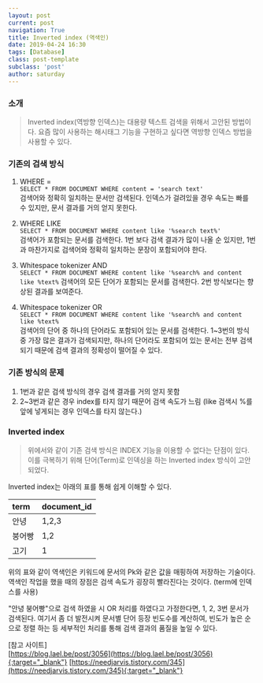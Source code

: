 ```yaml
---
layout: post
current: post
navigation: True
title: Inverted index (역색인)
date: 2019-04-24 16:30
tags: [Database]
class: post-template
subclass: 'post'
author: saturday
---
```


### 소개
> Inverted index(역방향 인덱스)는 대용량 텍스트 검색을 위해서 고안된 방법이다.
요즘 많이 사용하는 해시태그 기능을 구현하고 싶다면 역방향 인덱스 방법을 사용할 수 있다.

### 기존의 검색 방식
1. WHERE =   
```SELECT * FROM DOCUMENT WHERE content = 'search text'```   
검색어와 정확히 일치하는 문서만 검색된다.
인덱스가 걸려있을 경우 속도는 빠를 수 있지만, 문서 결과를 거의 얻지 못한다.

2. WHERE LIKE   
```SELECT * FROM DOCUMENT WHERE content like '%search text%'```   
검색어가 포함되는 문서를 검색한다.
1번 보다 검색 결과가 많이 나올 순 있지만, 1번과 마찬가지로 검색어와 정확히 일치하는
문장이 포함되어야 한다.

3. Whitespace tokenizer AND   
```SELECT * FROM DOCUMENT WHERE content like '%search% and content like %text%```
검색어의 모든 단어가 포함되는 문서를 검색한다. 2번 방식보다는 향상된 결과를 보여준다.

4. Whitespace tokenizer OR   
```SELECT * FROM DOCUMENT WHERE content like '%search% and content like %text%```   
검색어의 단어 중 하나의 단어라도 포함되어 있는 문서를 검색한다.
1~3번의 방식 중 가장 많은 결과가 검색되지만, 하나의 단어라도 포함되어 있는 문서는 전부
검색되기 때문에 검색 결과의 정확성이 떨어질 수 있다.

### 기존 방식의 문제
1. 1번과 같은 검색 방식의 경우 검색 결과를 거의 얻지 못함
2. 2~3번과 같은 경우 index를 타지 않기 때문어 검색 속도가 느림
(like 검색시 %를 앞에 넣게되는 경우 인덱스를 타지 않는다.)

### Inverted index
> 위에서와 같이 기존 검색 방식은 INDEX 기능을 이용할 수 없다는 단점이 있다.
이를 극복하기 위해 단어(Term)로 인덱싱을 하는 Inverted index 방식이 고안되었다.

Inverted index는 아래의 표를 통해 쉽게 이해할 수 있다.

| term | document_id |
| :--- | :---------- |
| 안녕 | 1,2,3 |
| 붕어빵 | 1,2 |
| 고기 | 1 |

위의 표와 같이 역색인은 키워드에 문서의 Pk와 같은 값을 매핑하여 저장하는 기술이다.
역색인 작업을 했을 때의 장점은 검색 속도가 굉장히 빨라진다는 것이다. (term에 인덱스를 사용)

"안녕 붕어빵"으로 검색 하였을 시 OR 처리를 하였다고 가정한다면,
1, 2, 3번 문서가 검색된다.
여기서 좀 더 발전시켜 문서별 단어 등장 빈도수를 계산하여,
빈도가 높은 순으로 정렬 하는 등 세부적인 처리를 통해
검색 결과의 품질을 높일 수 있다.



[참고 사이트]   
[https://blog.lael.be/post/3056](https://blog.lael.be/post/3056){:target="_blank"}
[https://needjarvis.tistory.com/345](https://needjarvis.tistory.com/345){:target="_blank"}
